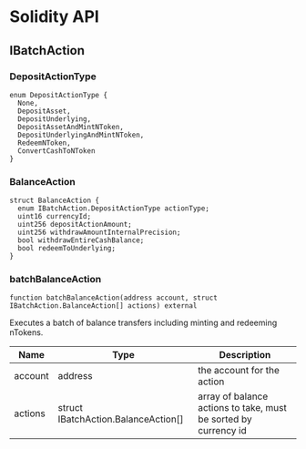 # Solidity API

## IBatchAction

### DepositActionType

```solidity
enum DepositActionType {
  None,
  DepositAsset,
  DepositUnderlying,
  DepositAssetAndMintNToken,
  DepositUnderlyingAndMintNToken,
  RedeemNToken,
  ConvertCashToNToken
}
```

### BalanceAction

```solidity
struct BalanceAction {
  enum IBatchAction.DepositActionType actionType;
  uint16 currencyId;
  uint256 depositActionAmount;
  uint256 withdrawAmountInternalPrecision;
  bool withdrawEntireCashBalance;
  bool redeemToUnderlying;
}
```

### batchBalanceAction

```solidity
function batchBalanceAction(address account, struct IBatchAction.BalanceAction[] actions) external
```

Executes a batch of balance transfers including minting and redeeming nTokens.

| Name | Type | Description |
| ---- | ---- | ----------- |
| account | address | the account for the action |
| actions | struct IBatchAction.BalanceAction[] | array of balance actions to take, must be sorted by currency id |

